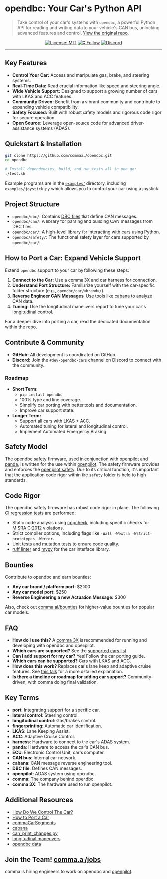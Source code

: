 # opendbc: Your Car's Python API

> Take control of your car's systems with `opendbc`, a powerful Python API for reading and writing data to your vehicle's CAN bus, unlocking advanced features and control.  [View the original repo](https://github.com/commaai/opendbc).

<div align="center">

[![License: MIT](https://img.shields.io/badge/License-MIT-yellow.svg)](LICENSE)
[![X Follow](https://img.shields.io/twitter/follow/comma_ai)](https://x.com/comma_ai)
[![Discord](https://img.shields.io/discord/469524606043160576)](https://discord.comma.ai)

</div>

---

## Key Features

*   **Control Your Car:**  Access and manipulate gas, brake, and steering systems.
*   **Real-Time Data:** Read crucial information like speed and steering angle.
*   **Wide Vehicle Support:** Designed to support a growing number of cars with LKAS and ACC features.
*   **Community Driven:**  Benefit from a vibrant community and contribute to expanding vehicle compatibility.
*   **Safety Focused:**  Built with robust safety models and rigorous code rigor for secure operation.
*   **Open Source:** Leverage open-source code for advanced driver-assistance systems (ADAS).

## Quickstart & Installation

```bash
git clone https://github.com/commaai/opendbc.git
cd opendbc

# Install dependencies, build, and run tests all in one go:
./test.sh
```

Example programs are in the [`examples/`](examples/) directory, including `examples/joystick.py` which allows you to control your car using a joystick.

## Project Structure

*   `opendbc/dbc/`: Contains [DBC files](https://en.wikipedia.org/wiki/CAN_bus#DBC) that define CAN messages.
*   `opendbc/can/`: A library for parsing and building CAN messages from DBC files.
*   `opendbc/car/`: A high-level library for interacting with cars using Python.
*   `opendbc/safety/`:  The functional safety layer for cars supported by `opendbc/car/`.

## How to Port a Car: Expand Vehicle Support

Extend `opendbc` support to your car by following these steps:

1.  **Connect to the Car:** Use a comma 3X and car harness for connection.
2.  **Understand Port Structure:**  Familiarize yourself with the car-specific folder structure (e.g., `opendbc/car/<brand>/`).
3.  **Reverse Engineer CAN Messages:** Use tools like [cabana](https://github.com/commaai/openpilot/tree/master/tools/cabana) to analyze CAN data.
4.  **Tuning:**  Use the longitudinal maneuvers report to tune your car's longitudinal control.

For a deeper dive into porting a car, read the dedicated documentation within the repo.

## Contribute & Community

*   **GitHub:**  All development is coordinated on GitHub.
*   **Discord:** Join the `#dev-opendbc-cars` channel on Discord to connect with the community.

### Roadmap

*   **Short Term:**
    *   `pip install opendbc`
    *   100% type and line coverage.
    *   Simplify car porting with better tools and documentation.
    *   Improve car support state.
*   **Longer Term:**
    *   Support all cars with LKAS + ACC.
    *   Automated tuning for lateral and longitudinal control.
    *   Implement Automated Emergency Braking.

## Safety Model

The opendbc safety firmware, used in conjunction with [openpilot](https://github.com/commaai/openpilot) and [panda](https://comma.ai/shop/panda), is written for the use within [openpilot](https://github.com/commaai/openpilot). The safety firmware provides and enforces the [openpilot safety](https://github.com/commaai/openpilot/blob/master/docs/SAFETY.md). Due to its critical function, it's important that the application code rigor within the `safety` folder is held to high standards.

## Code Rigor

The opendbc safety firmware has robust code rigor in place. The following [CI regression tests](https://github.com/commaai/opendbc/actions) are performed:

*   Static code analysis using [cppcheck](https://github.com/danmar/cppcheck/), including specific checks for [MISRA C:2012](https://misra.org.uk/) violations.
*   Strict compiler options, including flags like `-Wall -Wextra -Wstrict-prototypes -Werror`.
*   [Unit tests](opendbc/safety/tests) and [mutation tests](opendbc/safety/tests/misra/test_mutation.py) to ensure code quality.
*   [ruff linter](https://github.com/astral-sh/ruff) and [mypy](https://mypy-lang.org/) for the car interface library.

## Bounties

Contribute to opendbc and earn bounties:

*   **Any car brand / platform port:** $2000
*   **Any car model port:** $250
*   **Reverse Engineering a new Actuation Message:** $300

Also, check out [comma.ai/bounties](https://comma.ai/bounties) for higher-value bounties for popular car models.

## FAQ

*   **How do I use this?**  A [comma 3X](https://comma.ai/shop/comma-3x) is recommended for running and developing with opendbc and openpilot.
*   **Which cars are supported?** See the [supported cars list](docs/CARS.md).
*   **Can I add support for my car?** Yes!  Follow the car porting guide.
*   **Which cars can be supported?** Cars with LKAS and ACC.
*   **How does this work?**  Replaces car's lane keep and adaptive cruise features. See [this talk](https://www.youtube.com/watch?v=FL8CxUSfipM) for a more detailed explanation.
*   **Is there a timeline or roadmap for adding car support?**  Community-driven, with comma doing final validation.

## Key Terms

*   **port**: Integrating support for a specific car.
*   **lateral control**: Steering control.
*   **longitudinal control**: Gas/brakes control.
*   **fingerprinting**: Automatic car identification.
*   **LKAS**: Lane Keeping Assist.
*   **ACC**: Adaptive Cruise Control.
*   **harness**: Hardware to connect to the car's ADAS system.
*   **panda**: Hardware to access the car's CAN bus.
*   **ECU**: Electronic Control Unit, car's computer.
*   **CAN bus**: Internal car network.
*   **cabana**: CAN message reverse engineering tool.
*   **DBC file**: Defines CAN messages.
*   **openpilot**: ADAS system using opendbc.
*   **comma**: The company behind opendbc.
*   **comma 3X**: The hardware used to run openpilot.

## Additional Resources

*   [How Do We Control The Car?](https://www.youtube.com/watch?v=nNU6ipme878&pp=ygUoY29tbWEgY29uIDIwMjEgaG93IGRvIHdlIGNvbnRyb2wgdGhlIGNhcg%3D%3D)
*   [How to Port a Car](https://www.youtube.com/watch?v=XxPS5TpTUnI&t=142s&pp=ygUPamFzb24gY29tbWEgY29u)
*   [commaCarSegments](https://huggingface.co/datasets/commaai/commaCarSegments)
*   [cabana](https://github.com/commaai/openpilot/tree/master/tools/cabana#readme)
*   [can_print_changes.py](https://github.com/commaai/openpilot/blob/master/selfdrive/debug/can_print_changes.py)
*   [longitudinal maneuvers](https://github.com/commaai/openpilot/tree/master/tools/longitudinal_maneuvers)
*   [opendbc data](https://commaai.github.io/opendbc-data/)

## Join the Team!  [comma.ai/jobs](https://comma.ai/jobs)

comma is hiring engineers to work on opendbc and [openpilot](https://github.com/commaai/openpilot).